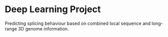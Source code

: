 # Deep Learning Project

Predicting splicing behaviour based on combined local sequence and long-range 3D genome information.